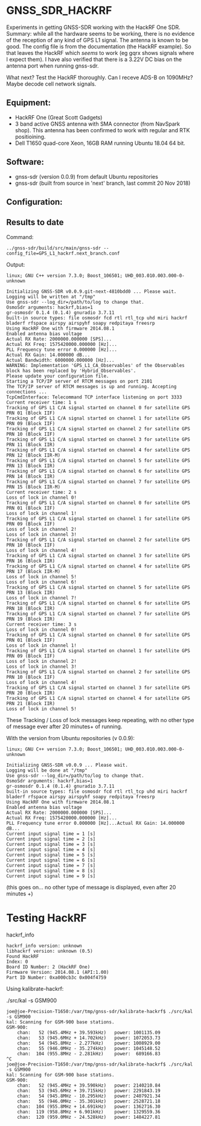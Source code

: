 # GNSS_SDR_HACKRF

Experiments in getting GNSS-SDR working with the HackRF One SDR. Summary: while all the hardware seems to be working, there is no evidence of the reception of any kind of GPS L1 signal. The antenna is known to be good. The config file is from the documentation (the HackRF example). So that leaves the HackRF which *seems* to work (eg gqrx shows signals where I expect them). I have also verified that there is a 3.22V DC bias on the antenna port when running gnss-sdr.

What next? Test the HackRF thoroughly. Can I receve ADS-B on 1090MHz? Maybe decode cell network signals.

## Equipment:

 * HackRF One (Great Scott Gadgets)
 * 3 band active GNSS antenna with SMA connector (from NavSpark shop). This antenna has been confirmed to work with regular and RTK positioining.
 * Dell T1650 quad-core Xeon, 16GB RAM running Ubuntu 18.04 64 bit.
 
## Software:
 
 * gnss-sdr (version 0.0.9) from default Ubuntu repositories
 * gnss-sdr (built from source in 'next' branch, last commit 20 Nov 2018)

## Configuration:



## Results to date

Command:

```
../gnss-sdr/build/src/main/gnss-sdr --config_file=GPS_L1_hackrf.next_branch.conf
```

Output:

```
linux; GNU C++ version 7.3.0; Boost_106501; UHD_003.010.003.000-0-unknown

Initializing GNSS-SDR v0.0.9.git-next-4810bdd0 ... Please wait.
Logging will be written at "/tmp"
Use gnss-sdr --log_dir=/path/to/log to change that.
OsmoSdr arguments: hackrf,bias=1
gr-osmosdr 0.1.4 (0.1.4) gnuradio 3.7.11
built-in source types: file osmosdr fcd rtl rtl_tcp uhd miri hackrf bladerf rfspace airspy airspyhf soapy redpitaya freesrp 
Using HackRF One with firmware 2014.08.1 
Enabled antenna bias voltage
Actual RX Rate: 2000000.000000 [SPS]...
Actual RX Freq: 1575420000.000000 [Hz]...
PLL Frequency tune error 0.000000 [Hz]...
Actual RX Gain: 14.000000 dB...
Actual Bandwidth: 6000000.000000 [Hz]...
WARNING: Implementation 'GPS_L1_CA_Observables' of the Observables block has been replaced by 'Hybrid_Observables'.
Please update your configuration file.
Starting a TCP/IP server of RTCM messages on port 2101
The TCP/IP server of RTCM messages is up and running. Accepting connections ...
TcpCmdInterface: Telecommand TCP interface listening on port 3333
Current receiver time: 1 s
Tracking of GPS L1 C/A signal started on channel 0 for satellite GPS PRN 01 (Block IIF)
Tracking of GPS L1 C/A signal started on channel 1 for satellite GPS PRN 09 (Block IIF)
Tracking of GPS L1 C/A signal started on channel 2 for satellite GPS PRN 10 (Block IIF)
Tracking of GPS L1 C/A signal started on channel 3 for satellite GPS PRN 11 (Block IIR)
Tracking of GPS L1 C/A signal started on channel 4 for satellite GPS PRN 12 (Block IIR-M)
Tracking of GPS L1 C/A signal started on channel 5 for satellite GPS PRN 13 (Block IIR)
Tracking of GPS L1 C/A signal started on channel 6 for satellite GPS PRN 14 (Block IIR)
Tracking of GPS L1 C/A signal started on channel 7 for satellite GPS PRN 15 (Block IIR-M)
Current receiver time: 2 s
Loss of lock in channel 0!
Tracking of GPS L1 C/A signal started on channel 0 for satellite GPS PRN 01 (Block IIF)
Loss of lock in channel 1!
Tracking of GPS L1 C/A signal started on channel 1 for satellite GPS PRN 09 (Block IIF)
Loss of lock in channel 2!
Loss of lock in channel 3!
Tracking of GPS L1 C/A signal started on channel 2 for satellite GPS PRN 10 (Block IIF)
Loss of lock in channel 4!
Tracking of GPS L1 C/A signal started on channel 3 for satellite GPS PRN 16 (Block IIR)
Tracking of GPS L1 C/A signal started on channel 4 for satellite GPS PRN 17 (Block IIR-M)
Loss of lock in channel 5!
Loss of lock in channel 6!
Tracking of GPS L1 C/A signal started on channel 5 for satellite GPS PRN 13 (Block IIR)
Loss of lock in channel 7!
Tracking of GPS L1 C/A signal started on channel 6 for satellite GPS PRN 18 (Block IIR)
Tracking of GPS L1 C/A signal started on channel 7 for satellite GPS PRN 19 (Block IIR)
Current receiver time: 3 s
Loss of lock in channel 0!
Tracking of GPS L1 C/A signal started on channel 0 for satellite GPS PRN 01 (Block IIF)
Loss of lock in channel 1!
Tracking of GPS L1 C/A signal started on channel 1 for satellite GPS PRN 09 (Block IIF)
Loss of lock in channel 2!
Loss of lock in channel 3!
Tracking of GPS L1 C/A signal started on channel 2 for satellite GPS PRN 10 (Block IIF)
Loss of lock in channel 4!
Tracking of GPS L1 C/A signal started on channel 3 for satellite GPS PRN 20 (Block IIR)
Tracking of GPS L1 C/A signal started on channel 4 for satellite GPS PRN 21 (Block IIR)
Loss of lock in channel 5!
```

These Tracking / Loss of lock messages keep repeating, with no other type of message ever after 20 minutes+ of running.

With the version from Ubuntu repositories (v 0.0.9):

```
linux; GNU C++ version 7.3.0; Boost_106501; UHD_003.010.003.000-0-unknown

Initializing GNSS-SDR v0.0.9 ... Please wait.
Logging will be done at "/tmp"
Use gnss-sdr --log_dir=/path/to/log to change that.
OsmoSdr arguments: hackrf,bias=1
gr-osmosdr 0.1.4 (0.1.4) gnuradio 3.7.11
built-in source types: file osmosdr fcd rtl rtl_tcp uhd miri hackrf bladerf rfspace airspy airspyhf soapy redpitaya freesrp 
Using HackRF One with firmware 2014.08.1 
Enabled antenna bias voltage
Actual RX Rate: 2000000.000000 [SPS]...
Actual RX Freq: 1575420000.000000 [Hz]...
PLL Frequency tune error 0.000000 [Hz]...Actual RX Gain: 14.000000 dB...
Current input signal time = 1 [s]
Current input signal time = 2 [s]
Current input signal time = 3 [s]
Current input signal time = 4 [s]
Current input signal time = 5 [s]
Current input signal time = 6 [s]
Current input signal time = 7 [s]
Current input signal time = 8 [s]
Current input signal time = 9 [s]
```

(this goes on... no other type of message is displayed, even after 20 minutes +)


# Testing HackRF 

hackrf_info

```
hackrf_info version: unknown
libhackrf version: unknown (0.5)
Found HackRF
Index: 0
Board ID Number: 2 (HackRF One)
Firmware Version: 2014.08.1 (API:1.00)
Part ID Number: 0xa000cb3c 0x004f4759
```

Using kalibrate-hackrf:

./src/kal -s GSM900

```
joe@joe-Precision-T1650:/var/tmp/gnss-sdr/kalibrate-hackrf$ ./src/kal  -s GSM900
kal: Scanning for GSM-900 base stations.
GSM-900:
	chan:   52 (945.4MHz + 39.593kHz)	power: 1001135.09
	chan:   53 (945.6MHz + 14.702kHz)	power: 1072053.73
	chan:   54 (945.8MHz - 2.277kHz)	power: 1008929.00
	chan:   55 (946.0MHz - 35.274kHz)	power: 1045148.52
	chan:  104 (955.8MHz - 2.281kHz)	power:  689166.83
^C
joe@joe-Precision-T1650:/var/tmp/gnss-sdr/kalibrate-hackrf$ ./src/kal  -s GSM900
kal: Scanning for GSM-900 base stations.
GSM-900:
	chan:   52 (945.4MHz + 39.590kHz)	power: 2140210.84
	chan:   53 (945.6MHz + 39.715kHz)	power: 2291843.19
	chan:   54 (945.8MHz - 10.295kHz)	power: 2407921.34
	chan:   55 (946.0MHz - 35.301kHz)	power: 2528721.18
	chan:  104 (955.8MHz + 14.691kHz)	power: 1362716.30
	chan:  119 (958.8MHz + 6.901kHz)	power: 1329559.36
	chan:  120 (959.0MHz - 24.528kHz)	power: 1484227.81

```
